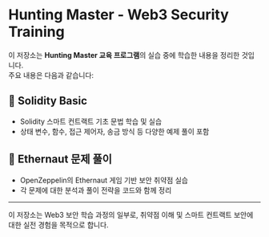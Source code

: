 # Hunting Master - Web3 Security Training

이 저장소는 **Hunting Master 교육 프로그램**의 실습 중에 학습한 내용을 정리한 것입니다.  
주요 내용은 다음과 같습니다:

## 🔐 Solidity Basic

- Solidity 스마트 컨트랙트 기초 문법 학습 및 실습
- 상태 변수, 함수, 접근 제어자, 송금 방식 등 다양한 예제 풀이 포함

## 🧠 Ethernaut 문제 풀이

- OpenZeppelin의 Ethernaut 게임 기반 보안 취약점 실습
- 각 문제에 대한 분석과 풀이 전략을 코드와 함께 정리

---

이 저장소는 Web3 보안 학습 과정의 일부로, 취약점 이해 및 스마트 컨트랙트 보안에 대한 실전 경험을 목적으로 합니다.
